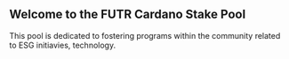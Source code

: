 ## Welcome to the FUTR Cardano Stake Pool

This pool is dedicated to fostering programs within the community related to ESG initiavies, technology.
